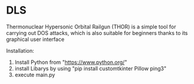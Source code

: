 # DLS
Thermonuclear Hypersonic Orbital Railgun (THOR) is a simple tool for carrying out DOS attacks, which is also suitable for beginners thanks to its graphical user interface

Installation:
1. Install Python from "https://www.python.org/"
2. install Libarys by using "pip install customtkinter Pillow ping3"
3. execute main.py